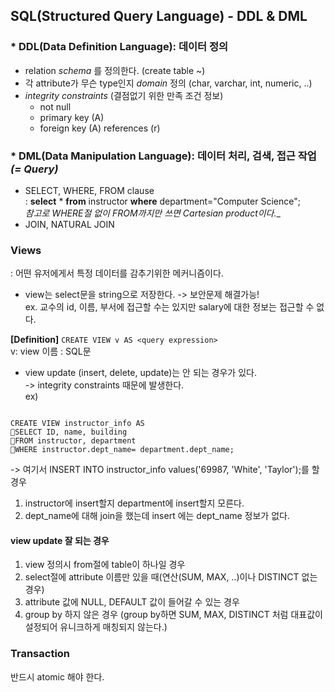 ## SQL(Structured Query Language) - DDL & DML
### * DDL(Data Definition Language): 데이터 정의  
  - relation *schema* 를 정의한다. (create table ~)  
  - 각 attribute가 무슨 type인지 *domain* 정의 (char, varchar, int, numeric, ..)
  - *integrity constraints* (결점없기 위한 만족 조건 정보)  
    * not null
    * primary key (A)
    * foreign key (A) references (r)
### * DML(Data Manipulation Language): 데이터 처리, 검색, 접근 작업 _(= Query)_    
* SELECT, WHERE, FROM clause  
: __select__ * __from__ instructor __where__ department="Computer Science";  
_참고로 WHERE절 없이 FROM까지만 쓰면 Cartesian product이다.__
* JOIN, NATURAL JOIN  

### Views
: 어떤 유저에게서 특정 데이터를 감추기위한 메커니즘이다.  
* view는 select문을 string으로 저장한다. -> 보안문제 해결가능!  
ex. 교수의 id, 이름, 부서에 접근할 수는 있지만 salary에 대한 정보는 접근할 수 없다.  

__[Definition]__ `CREATE VIEW v AS <query expression>`  
v: view 이름 <query expression>: SQL문  


* view update (insert, delete, update)는 안 되는 경우가 있다.  
-> integrity constraints 때문에 발생한다.  
ex)
<pre><code>
CREATE VIEW instructor_info AS
SELECT ID, name, building
FROM instructor, department
WHERE instructor.dept_name= department.dept_name;
</code></pre>
-> 여기서 INSERT INTO instructor_info values('69987, 'White', 'Taylor');를 할 경우  
1. instructor에 insert할지 department에 insert할지 모른다.  
2. dept_name에 대해 join을 했는데 insert 에는 dept_name 정보가 없다.  

#### view update 잘 되는 경우
1. view 정의시 from절에 table이 하나일 경우
2. select절에 attribute 이름만 있을 때(연산(SUM, MAX, ..)이나 DISTINCT 없는 경우)
3. attribute 값에 NULL, DEFAULT 값이 들어갈 수 있는 경우  
4. group by 하지 않은 경우 (group by하면 SUM, MAX, DISTINCT 처럼 대표값이 설정되어 유니크하게 매칭되지 않는다.)

### Transaction
반드시 atomic 해야 한다.  
